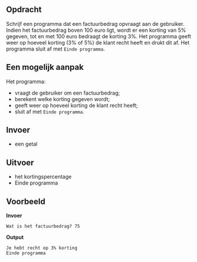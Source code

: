 ## Opdracht
Schrijf een programma dat een factuurbedrag opvraagt aan de gebruiker. Indien het factuurbedrag boven 100 euro ligt, wordt er een korting van 5% gegeven, tot en met 100 euro bedraagt de korting 3%. Het programma geeft weer op hoeveel korting (3% of 5%) de klant recht heeft en drukt dit af. Het programma sluit af met `Einde programma`.

## Een mogelijk aanpak
Het programma:
- vraagt de gebruiker om een factuurbedrag;
- berekent welke korting gegeven wordt;
- geeft weer op hoeveel korting de klant recht heeft;
- sluit af met `Einde programma`.

## Invoer
- een getal

## Uitvoer
- het kortingspercentage
- Einde programma

## Voorbeeld
**Invoer**

```
Wat is het factuurbedrag? 75
```
**Output**

```
Je hebt recht op 3% korting
Einde programma
```